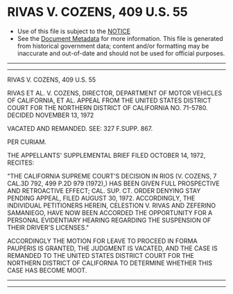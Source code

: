 ---
---

# RIVAS V. COZENS, 409 U.S. 55

* Use of this file is subject to the [NOTICE](https://github.com/publicdocs/notice/blob/master/NOTICE)
* See the [Document Metadata](../../../) for more information.
  This file is generated from historical government data; content and/or formatting may be inaccurate and out-of-date and should not be used for official purposes.

----------
----------

RIVAS V. COZENS, 409 U.S. 55

RIVAS ET AL. V. COZENS, DIRECTOR, DEPARTMENT OF MOTOR VEHICLES OF CALIFORNIA, ET AL. APPEAL FROM THE UNITED STATES DISTRICT COURT FOR THE NORTHERN DISTRICT OF CALIFORNIA NO. 71-5780.  DECIDED NOVEMBER 13, 1972

VACATED AND REMANDED.  SEE:  327 F.SUPP.  867.

PER CURIAM.

THE APPELLANTS' SUPPLEMENTAL BRIEF FILED OCTOBER 14, 1972, RECITES:

"THE CALIFORNIA SUPREME COURT'S DECISION IN RIOS (V. COZENS, 7 CAL.3D 792, 499 P.2D 979 (1972),) HAS BEEN GIVEN FULL PROSPECTIVE AND RETROACTIVE EFFECT; CAL. SUP. CT. ORDER DENYING STAY PENDING APPEAL, FILED AUGUST 30, 1972.  ACCORDINGLY, THE INDIVIDUAL PETITIONERS HEREIN, CELESTION V. RIVAS AND ZEFERINO SAMANIEGO, HAVE NOW BEEN ACCORDED THE OPPORTUNITY FOR A PERSONAL EVIDENTIARY HEARING REGARDING THE SUSPENSION OF THEIR DRIVER'S LICENSES."

ACCORDINGLY THE MOTION FOR LEAVE TO PROCEED IN FORMA PAUPERIS IS GRANTED, THE JUDGMENT IS VACATED, AND THE CASE IS REMANDED TO THE UNITED STATES DISTRICT COURT FOR THE NORTHERN DISTRICT OF CALIFORNIA TO DETERMINE WHETHER THIS CASE HAS BECOME MOOT.


----------
----------

